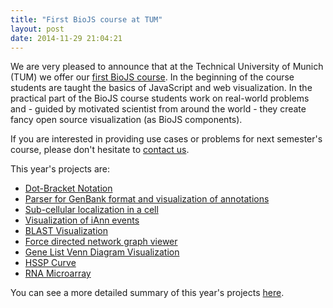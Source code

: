 ```yaml
---
title: "First BioJS course at TUM"
layout: post
date: 2014-11-29 21:04:21
---
```


We are very pleased to announce that at the Technical University of Munich (TUM) we offer our [first BioJS course][pp2].
In the beginning of the course students are taught the basics of JavaScript and web 
visualization. In the practical part of the BioJS course students work on real-world
problems and - guided by motivated scientist from around the world - they create
fancy open source visualization (as BioJS components).

If you are interested in providing use cases or problems for next semester's course, please
don't hesitate to [contact us](https://docs.google.com/forms/d/1Xy4S-i5YgrmceCYPyXB-IS5iMCTU6rD8w3OV7z_cXUM/viewform).

This year's projects are: 

* [Dot-Bracket Notation](https://i12r-studfilesrv.informatik.tu-muenchen.de/pp22014/index.php/Dot-Bracket_Notation) 
* [Parser for GenBank format and visualization of annotations](https://i12r-studfilesrv.informatik.tu-muenchen.de/pp22014/index.php/Parsing_And_Visualization_Of_GeneBank)
* [Sub-cellular localization in a cell](https://i12r-studfilesrv.informatik.tu-muenchen.de/pp22014/index.php/Sub_Cellular_Localization)
* [Visualization of iAnn events](https://i12r-studfilesrv.informatik.tu-muenchen.de/pp22014/index.php/Main_Page/VisualizationiAnnEvents)
* [BLAST Visualization](https://i12r-studfilesrv.informatik.tu-muenchen.de/pp22014/index.php/BLAST_Visualization)
* [Force directed network graph viewer](https://i12r-studfilesrv.informatik.tu-muenchen.de/pp22014/index.php/FORCE_DIRECTED_NETWORK_%28SPRING_ALGORITHM%29_GRAPH_VIEWER#Application_Design)
* [Gene List Venn Diagram Visualization](https://i12r-studfilesrv.informatik.tu-muenchen.de/pp22014/index.php/Venn_Project)
* [HSSP Curve](https://i12r-studfilesrv.informatik.tu-muenchen.de/pp22014/index.php/HSSP_curve)
* [RNA Microarray](https://i12r-studfilesrv.informatik.tu-muenchen.de/pp22014/index.php/RNAMicro)

You can see a more detailed summary of this year's projects [here][projects].

[pp2]: https://i12r-studfilesrv.informatik.tu-muenchen.de/pp22014/index.php/Main_Page
[projects]: https://i12r-studfilesrv.informatik.tu-muenchen.de/pp22014/index.php/Homework_5
